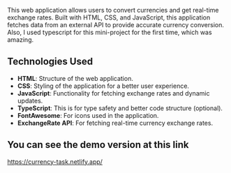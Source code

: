  This web application allows users to convert currencies and get real-time exchange rates. Built with HTML, CSS, and JavaScript, this application fetches data from an external API to provide accurate currency conversion. 
 Also, I used typescript for this mini-project for the first time, which was amazing.
 
## Technologies Used 
 
- **HTML**: Structure of the web application. 
- **CSS**: Styling of the application for a better user experience. 
- **JavaScript**: Functionality for fetching exchange rates and dynamic updates. 
- **TypeScript**: This is for type safety and better code structure (optional). 
- **FontAwesome**: For icons used in the application. 
- **ExchangeRate API**: For fetching real-time currency exchange rates.

## You can see the demo version at this link
https://currency-task.netlify.app/
